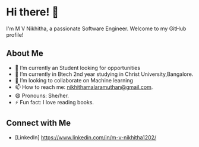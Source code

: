 # Hi there! 👋

I'm M V Nikhitha, a passionate Software Engineer. Welcome to my GitHub profile!

## About Me

- 🔭 I’m currently an Student looking for opportunities
- 🌱 I’m currently in Btech 2nd year studying in Christ University,Bangalore.
- 👯 I’m looking to collaborate on Machine learning
- 📫 How to reach me: nikhithamalaramuthan@gmail.com.
- 😄 Pronouns: She/her.
- ⚡ Fun fact: I love reading books.

## Connect with Me

- [LinkedIn] https://www.linkedin.com/in/m-v-nikhitha1202/
